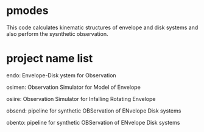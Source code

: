 # pmodes

This code calculates kinematic structures of envelope and disk systems
and also perform the sysnthetic observation.

# project name list
endo: Envelope-Disk ystem for Observation

osimen: Observation Simulator for Model of Envelope 

osiire: Observation Simulator for Infalling Rotating Envelope

obsend: pipeline for synthetic OBServation of ENvelope Disk systems

obento: pipeline for synthetic OBServation of ENvelope Disk systems
